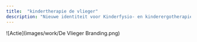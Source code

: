 ```yaml
---
title:  "kindertherapie de vlieger"
description: "Nieuwe identiteit voor Kinderfysio- en kinderergotherapie De Vlieger. Luchtig, speels, kinderlijk en toch serieus"
---
```


![Actie](images/work/De Vlieger Branding.png)